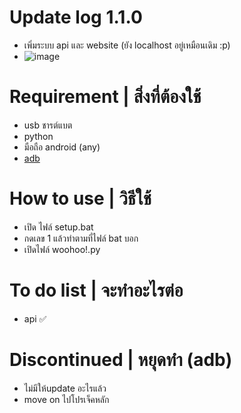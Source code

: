 # Update log 1.1.0
- เพิ่มระบบ api และ website (ยัง localhost อยู่เหมือนเดิม :p)
- ![image](https://github.com/user-attachments/assets/431f5623-4332-466d-92c7-1d3da9244df8)



# Requirement | สิ่งที่ต้องใช้
- usb ชารต์แบต
- python
- มือถือ android (any)
- [adb](https://github.com/fawazahmed0/Latest-adb-fastboot-installer-for-windows/releases/latest/download/Latest-ADB-Installer.bat)

# How to use | วิธีใช้ 
- เปิด ไฟล์ setup.bat
- กดเลข 1 แล้วทำตามที่ไฟล์ bat บอก
- เปิดไฟล์ woohoo!.py

# To do list | จะทำอะไรต่อ
- api ✅

# Discontinued | หยุดทำ (adb)
- ไม่มีให้update อะไรแล้ว
- move on ไปโปรเจ็คหลัก

